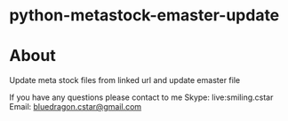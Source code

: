 # python-metastock-emaster-update

# About
Update meta stock files from linked url and update emaster file

If you have any questions please contact to me
Skype: live:smiling.cstar
Email: bluedragon.cstar@gmail.com
